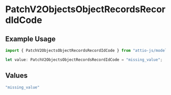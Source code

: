 # PatchV2ObjectsObjectRecordsRecordIdCode

## Example Usage

```typescript
import { PatchV2ObjectsObjectRecordsRecordIdCode } from "attio-js/models/errors";

let value: PatchV2ObjectsObjectRecordsRecordIdCode = "missing_value";
```

## Values

```typescript
"missing_value"
```